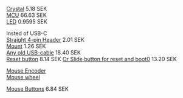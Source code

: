 [Crystal](https://www.elfa.se/sv/kristall-tht-16mhz-iqd-lfxtal003240/p/17451701?queryFromSuggest=true) 5.18 SEK  
[MCU](https://www.elfa.se/sv/microcontroller-32bit-512kb-lqfp-st-stm32f411ret6/p/30170741?queryFromSuggest=true) 66.63 SEK  
[LED](https://www.elfa.se/en/smd-led-645nm-0805-65cd-30ma-kingbright-kptd-2012surck/p/30118951) 0.9595 SEK  

Insted of USB-C  
[Straight 4-pin Header](https://www.elfa.se/en/pin-header-single-row-straight-pin-header-plug-positions-5mm-jst-b4b-xh-lf-sn/p/14301996?q=4-pin+header&pos=1&origPos=1&origPageSize=10&track=true) 2.01 SEK  
[Mount](https://www.elfa.se/en/crimp-housing-receptacle-socket-positions-5mm-jst-xhp/p/14302034) 1.26 SEK  
[Any old USB-cable](https://www.elfa.se/en/usb-plug-to-usb-mini-pin-plug-cable-8m-black-rnd-connect-rnd-765-00049/p/30125757?q=USB+cable&pos=7&origPos=7&origPageSize=10&track=true) 18.40 SEK  
[Reset button](https://www.elfa.se/en/subminiature-tactile-switch-b3u-1no-5n-3mm-omron-electronic-components-b3u-1000p/p/30171080?q=&pos=31&origPos=285&origPageSize=10&track=true) 8.14 SEK
[Or Slide button for reset and boot0](https://www.elfa.se/en/slide-switch-1co-on-on-pcb-through-hole-rnd-components-rnd-210-00662/p/30161239?q=&pos=1&origPos=8&origPageSize=10&track=true) 13.20 SEK  


[Mouse Encoder](https://www.aliexpress.com/wholesale?catId=0&initiative_id=SB_20210202115220&SearchText=mouse+encoder)  
[Mouse wheel](https://www.aliexpress.com/item/4001130734583.html?spm=a2g0o.productlist.0.0.c3d54185olZU1Z&algo_pvid=3286bd96-9665-4c1a-8086-8c6a5f0af00b&algo_expid=3286bd96-9665-4c1a-8086-8c6a5f0af00b-7&btsid=0b0a050116122963007627682e0cfa&ws_ab_test=searchweb0_0,searchweb201602_,searchweb201603_)  

[Mouse Buttons](https://www.elfa.se/en/tactile-switch-1no-on-off-53n-5x6mm-wuerth-elektronik-434121050836/p/30142305?q=&pos=133&origPos=133&origPageSize=10&track=true) 6.84 SEK



